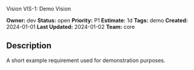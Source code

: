 Vision VIS-1: Demo Vision

**Owner:** dev
**Status:** open
**Priority:** P1
**Estimate:** 1d
**Tags:** demo
**Created:** 2024-01-01
**Last Updated:** 2024-01-02
**Team:** core

## Description
A short example requirement used for demonstration purposes.
